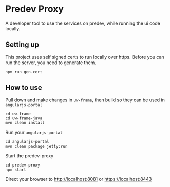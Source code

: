 # Predev Proxy
A developer tool to use the services on predev, while running the ui code
locally.

## Setting up
This project uses self signed certs to run locally over https. Before you
can run the server, you need to generate them.
```
npm run gen-cert
```

## How to use
Pull down and make changes in `uw-frame`, then build so they can be used in
`angularjs-portal`
```
cd uw-frame
cd uw-frame-java
mvn clean install
```

Run your `angularjs-portal`
```
cd angularjs-portal
mvn clean package jetty:run
```

Start the predev-proxy
```
cd predev-proxy
npm start
```

Direct your browser to [http://localhost:8081]() or [https://localhost:8443]()